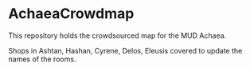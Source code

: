 # AchaeaCrowdmap
This repository holds the crowdsourced map for the MUD Achaea.

Shops in Ashtan, Hashan, Cyrene, Delos, Eleusis covered to update the names of the rooms. 
